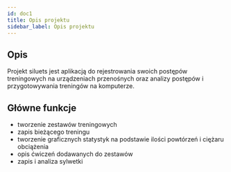 ```yaml
---
id: doc1
title: Opis projektu
sidebar_label: Opis projektu
---
```

## Opis

Projekt siluets jest aplikacją do rejestrowania swoich postępów treningowych na urządzeniach przenośnych oraz analizy postępów i przygotowywania treningów na komputerze. 

## Główne funkcje

* tworzenie zestawów treningowych
* zapis bieżącego treningu
* tworzenie graficznych statystyk na podstawie ilości powtórzeń i ciężaru obciążenia
* opis ćwiczeń dodawanych do zestawów  
* zapis i analiza sylwetki